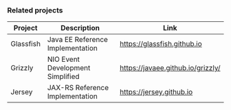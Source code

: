 ### Related projects

Project     | Description                       | Link
---         | ---                               | ---
Glassfish   | Java EE Reference Implementation  | https://glassfish.github.io
Grizzly     | NIO Event Development Simplified  | https://javaee.github.io/grizzly/
Jersey      | JAX-RS Reference Implementation   | https://jersey.github.io
